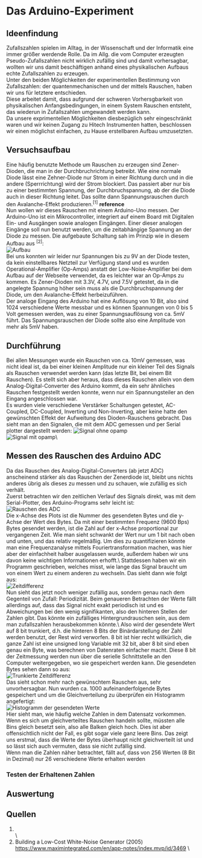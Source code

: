 # Das Arduino-Experiment

## Ideenfindung
Zufallszahlen spielen im Alltag, in der Wissenschaft und der Informatik eine immer größer werdende Rolle. Da im Allg. die vom Computer erzeugten Pseudo-Zufallszahlen nicht wirklich zufällig sind und damit vorhersagbar, wollten wir uns damit beschäftigen anhand eines physikalischen Aufbaus echte Zufallszahlen zu erzeugen.\
Unter den beiden Möglichkeiten der experimentellen Bestimmung von Zufallszahlen: der quantenmechanischen und der mittels Rauschen, haben wir uns für letztere entschieden.\
Diese arbeitet damit, dass aufgrund der schweren Vorhersgbarkeit von physikalischen Anfangsbedingungen, in einem System Rauschen entsteht, das wiederun in Zufallszahlen umgewandelt werden kann.\
Da unsere exprimentellen Möglichkeiten diesbezüglich sehr eingeschränkt waren und wir keinen Zugang zu Hitech Instrumenten hatten, beschlossen wir einen möglichst einfachen, zu Hause erstellbaren Aufbau umzusetzten.

## Versuchsaufbau

Eine häufig benutzte Methode um Rauschen zu erzeugen sind Zener-Dioden, die man in der Durchbruchrichtung betreibt. Wie eine normale Diode lässt eine Zehner-Diode nur Strom in einer Richtung durch und in die andere (Sperrrichtung) wird der Strom blockiert. Das passiert aber nur bis zu einer bestimmten Spannung, der Durchbruchspannung, ab der die Diode auch in dieser Richtung leitet. Das sollte dann Spannungsrauschen durch den Avalanche-Effekt produzieren.<sup>[1]</sup> **reference** \
Nun wollen wir dieses Rauschen mit einem Arduino-Uno messen. Der Arduino-Uno ist ein Mikrocontroller, integriert auf einem Board mit Digitalen Ein- und Ausgängen sowie analogen Eingängen. Einer dieser analogen Eingänge soll nun benutzt werden, um die zeitabhängige Spannung an der Diode zu messen. Die aufgebaute Schaltung sah im Prinzip wie in diesem Aufbau aus <sup>[2]</sup>:\
![Aufbau](Aufbau.png)\
Bei uns konnten wir leider nur Spannungen bis zu 9V an der Diode testen, da kein einstellbares Netzteil zur Verfügung stand und es wurden Operational-Amplifier (Op-Amps) anstatt der Low-Noise-Amplifier bei dem Aufbau auf der Webseite verwendet, da es leichter war an Op-Amps zu kommen.
Es Zener-Dioden mit 3.3V, 4.7V, und 7.5V getestet, da in die angelegte Spannung höher sein muss als die Durchbruchspannung der Diode, um den Avalanche-Effekt herbeizuführen. \
Der analoge Eingang des Arduino hat eine Auflösung von 10 Bit, also sind 1024 verschiedene Werte messbar und es können Spannungen von 0 bis 5 Volt gemessen werden, was zu einer Spannungsauflösung von ca. 5mV führt. Das Spannungsrauschen der Diode sollte also eine Amplitude von mehr als 5mV haben.

## Durchführung

Bei allen Messungen wurde ein Rauschen von ca. 10mV gemessen, was nicht ideal ist, da bei einer kleinen Amplitude nur ein kleiner Teil des Signals als Rauschen verwendet werden kann (das letzte Bit, bei einem Bit Rauschen). Es stellt sich aber heraus, dass dieses Rauschen allein von dem Analog-Digital-Converter des Arduino kommt, da ein sehr ähnliches Rauschen festgestellt werden konnte, wenn nur ein Spannungsteiler an den Eingang angeschlossen war. \
Es wurden viele verschiedene Verstärker Schaltungen getestet, AC-Coupled, DC-Coupled, Inverting und Non-Inverting, aber keine hatte den gewünschten Effekt der Aufweitung des Dioden-Rauschens gebracht.
Das sieht man an den Signalen, die mit dem ADC gemessen und per Serial plotter dargestellt werden:
![Signal ohne opamp](screenshot_plotter_wo_opamp_neu.png)\
![Signal mit opamp](screenshot_plotter_w_opamp_neu.png)\

## Messen des Rauschen des Arduino ADC

Da das Rauschen des Analog-Digital-Converters (ab jetzt ADC) anscheinend stärker als das Rauschen der Zenerdiode ist, bleibt uns nichts anderes übrig als dieses zu messen und zu schauen, wie zufällig es sich verhält. \
Zuerst betrachten wir den zeitlichen Verlauf des Signals direkt, was mit dem Serial-Plotter, des Arduino-Programs sehr leicht ist:\
![Rauschen des ADC](noise_v_divider_neu.png)\
Die x-Achse des Plots ist die Nummer des gesendeten Bytes und die y-Achse der Wert des Bytes. Da mit einer bestimmten Frequenz (9600 Bps) Bytes gesendet werden, ist die Zahl auf der x-Achse proportional zur vergangenen Zeit. Wie man sieht schwankt der Wert nur um 1 bit nach oben und unten, und das relativ regelmäßig. Um dies zu quantifizieren könnte man eine Frequenzanalyse mittels Fouriertransformation machen, was hier aber der einfachheit halber ausgelassen wurde, außerdem haben wir uns davon keine wichtigen Informationen erhofft.\ Stattdessen haben wir ein Programm geschrieben, welches misst, wie lange das Signal braucht um von einem Wert zu einem anderen zu wechseln. Das sieht dann wie folgt aus:\
![Zeitdifferenz](timer_input_change_neu.png)\
Nun sieht das jetzt noch weniger zufällig aus, sondern genau nach dem Gegenteil von Zufall: Periodizität. Beim genaueren Betrachten der Werte fällt allerdings auf, dass das Signal nicht exakt periodisch ist und es Abweichungen bei den wenig signifikanten, also den hinteren Stellen der Zahlen gibt. Das könnte ein zufälliges Hintergrundrauschen sein, aus dem man zufallszahlen herausbekommen könnte.\ Also wird der gesendete Wert auf 8 bit trunkiert, d.h. die hinteren 8 Bits der Binärdarstellung der Zahl werden benutzt, der Rest wird verworfen. 8 bit ist hier recht willkürlich, die ganze Zahl ist eine unsigned long Variable mit 32 bit, aber 8 bit sind eben genau ein Byte, was berechnen von Datenraten einfacher macht. Diese 8 bit der Zeitmessung werden nun über die serielle Schnittstelle an den Computer weitergegeben, wo sie gespeichert werden kann. Die gesendeten Bytes sehen dann so aus: \
![Trunkierte Zeitdifferenz](timer_trunc_to_byte_neu.png)\
Das sieht schon mehr nach gewünschtem Rauschen aus, sehr unvorhersagbar. Nun wurden ca. 1000 aufeinanderfolgende Bytes gespeichert und um die Gleichverteilung zu überprüfen ein Histogramm angefertigt: \
![Histogramm der gesendeten Werte](histogram-page-001.jpg)\
Hier sieht man, wie häufig welche Zahlen in dem Datensatz vorkommen. Wenn es sich um gleichverteiltes Rauschen handeln sollte, müssten alle Bins gleich besetzt sein, also alle Balken gleich hoch. Dies ist aber offensichtlich nicht der Fall, es gibt sogar viele ganz leere Bins. Das zeigt uns erstmal, dass die Werte der Bytes überhaupt nicht gleichverteilt ist und so lässt sich auch vermuten, dass sie nicht zufällig sind. \
Wenn man die Zahlen näher betrachtet, fällt auf, dass von 256 Werten (8 Bit in Dezimal) nur 26 verschiedene Werte erhalten werden

### Testen der Erhaltenen Zahlen

## Auswertung

## Quellen
1. \
\
2. Building a Low-Cost White-Noise Generator (2005) https://www.maximintegrated.com/en/app-notes/index.mvp/id/3469 \
